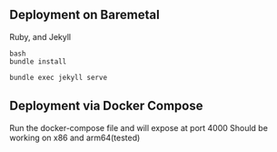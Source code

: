 ## Deployment on Baremetal
Ruby, and Jekyll

```
bash
bundle install
```

```bash
bundle exec jekyll serve
```

## Deployment via Docker Compose
Run the docker-compose file and will expose at port 4000
Should be working on x86 and arm64(tested)
